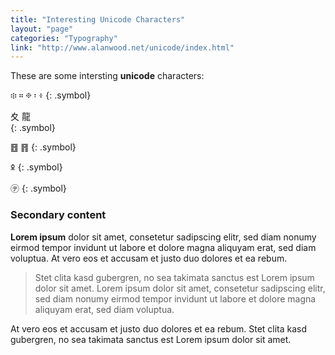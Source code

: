 ```yaml
---
title: "Interesting Unicode Characters"
layout: "page"
categories: "Typography"
link: "http://www.alanwood.net/unicode/index.html"
---
```


These are some intersting __unicode__ characters:

፨ ። ፠ ፡ ፥ 
{: .symbol}

⼢ ⿓  
{: .symbol}

䷔ ䷢ 
{: .symbol}

ꍤ 
{: .symbol}

㋢
{: .symbol}


<!--aside-start--> 

### Secondary content

**Lorem ipsum** dolor sit amet, consetetur sadipscing elitr, sed diam nonumy eirmod tempor invidunt ut labore et dolore magna aliquyam erat, sed diam voluptua. At vero eos et accusam et justo duo dolores et ea rebum. 

> Stet clita kasd gubergren, no sea takimata sanctus est Lorem ipsum dolor sit amet. Lorem ipsum dolor sit amet, consetetur sadipscing elitr, sed diam nonumy eirmod tempor invidunt ut labore et dolore magna aliquyam erat, sed diam voluptua. 

At vero eos et accusam et justo duo dolores et ea rebum. Stet clita kasd gubergren, no sea takimata sanctus est Lorem ipsum dolor sit amet.

<!--aside-end-->

